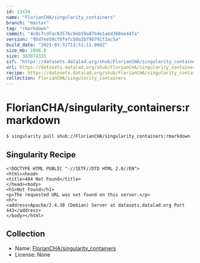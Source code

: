 ```yaml
---
id: 12434
name: "FlorianCHA/singularity_containers"
branch: "master"
tag: "rmarkdown"
commit: "4c8c7cdfac63576c9eb59a87b4e1abd388ae44fa"
version: "95d7ee59cf8fefc50a2b798791f3ac5a"
build_date: "2021-03-31T13:51:11.068Z"
size_mb: 1096.0
size: 383074335
sif: "https://datasets.datalad.org/shub/FlorianCHA/singularity_containers/rmarkdown/2021-03-31-4c8c7cdf-95d7ee59/95d7ee59cf8fefc50a2b798791f3ac5a.sif"
url: https://datasets.datalad.org/shub/FlorianCHA/singularity_containers/rmarkdown/2021-03-31-4c8c7cdf-95d7ee59/
recipe: https://datasets.datalad.org/shub/FlorianCHA/singularity_containers/rmarkdown/2021-03-31-4c8c7cdf-95d7ee59/Singularity
collection: FlorianCHA/singularity_containers
---
```


# FlorianCHA/singularity_containers:rmarkdown

```bash
$ singularity pull shub://FlorianCHA/singularity_containers:rmarkdown
```

## Singularity Recipe

```singularity
<!DOCTYPE HTML PUBLIC "-//IETF//DTD HTML 2.0//EN">
<html><head>
<title>404 Not Found</title>
</head><body>
<h1>Not Found</h1>
<p>The requested URL was not found on this server.</p>
<hr>
<address>Apache/2.4.38 (Debian) Server at datasets.datalad.org Port 443</address>
</body></html>
```

## Collection

 - Name: [FlorianCHA/singularity_containers](https://github.com/FlorianCHA/singularity_containers)
 - License: None

